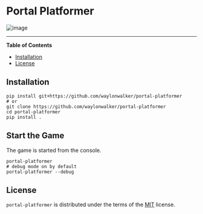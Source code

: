 # Portal Platformer


![image](https://github.com/WaylonWalker/portal-platformer/assets/22648375/aaa739a2-4879-4ea2-a14d-da85711670b1)

-----

**Table of Contents**

- [Installation](#installation)
- [License](#license)

## Installation

``` console
pip install git+https://github.com/waylonwalker/portal-platformer
# or
git clone https://github.com/waylonwalker/portal-platformer
cd portal-platformer
pip install .
```

## Start the Game

The game is started from the console.

``` console
portal-platformer
# debug mode on by default
portal-platformer --debug
```

## License

`portal-platformer` is distributed under the terms of the [MIT](https://spdx.org/licenses/MIT.html) license.
